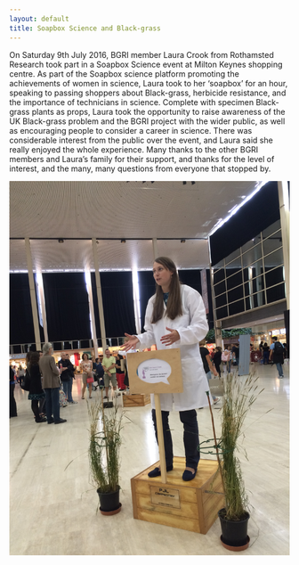 ```yaml
---
layout: default
title: Soapbox Science and Black-grass
---
```


On Saturday 9th July 2016, BGRI member Laura Crook from Rothamsted Research took part in a Soapbox Science event at Milton Keynes shopping centre. As part of the Soapbox science platform promoting the achievements of women in science, Laura took to her ‘soapbox’ for an hour, speaking to passing shoppers about Black-grass, herbicide resistance, and the importance of technicians in science. Complete with specimen Black-grass plants as props, Laura took the opportunity to raise awareness of the UK Black-grass problem and the BGRI project with the wider public, as well as encouraging people to consider a career in science. There was considerable interest from the public over the event, and Laura said she really enjoyed the whole experience. Many thanks to the other BGRI members and Laura’s family for their support, and thanks for the level of interest, and the many, many questions from everyone that stopped by. 

<p><img src="/assets/news/LCrookSoapbox.JPG" class="img-responsive" alt="Laura at Soapbox Science"></p>